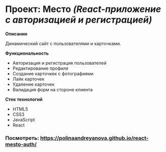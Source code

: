 # Проект: Место _(React-приложение с авторизацией и регистрацией)_

**Описание**

Динамический сайт с пользователями и карточками.

**Функциональность**
* Авторизация и регистрация пользователей
* Редактирование профиля
* Создание карточкек с фотографиями
* Лайк карточек
* Удаление карточек
* Валидация форм на стороне клиента

**Стек технологий**
* HTML5
* CSS3
* JavaScript
* React

### Посмотреть: https://polinaandreyanova.github.io/react-mesto-auth/